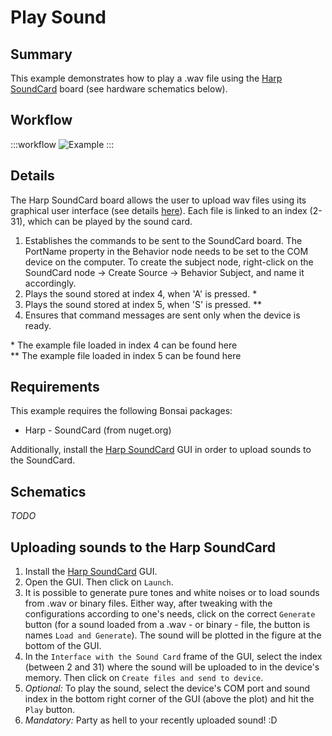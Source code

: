 # Play Sound

## Summary
This example demonstrates how to play a .wav file using the [Harp SoundCard](https://harp-tech.org/api/Harp.SoundCard.html) board (see hardware schematics below). 

## Workflow
:::workflow
![Example](~/workflows/HarpExamples/SoundCard/PlaySound/PlaySound.bonsai)
:::

## Details
The Harp SoundCard board allows the user to upload wav files using its graphical user interface (see details [here](#uploading-sounds-to-the-harp-soundcard)). Each file is linked to an index (2-31), which can be played by the sound card. 
1. Establishes the commands to be sent to the SoundCard board. The PortName property in the Behavior node needs to be set to the COM device on the computer. To create the subject node, right-click on the SoundCard node -> Create Source -> Behavior Subject, and name it accordingly. 
2. Plays the sound stored at index 4, when 'A' is pressed. \*
3. Plays the sound stored at index 5, when 'S' is pressed. \*\*
4. Ensures that command messages are sent only when the device is ready.
    
\* The example file loaded in index 4 can be found here \
\*\* The example file loaded in index 5 can be found here

## Requirements
This example requires the following Bonsai packages:
- Harp - SoundCard (from nuget.org)

Additionally, install the [Harp SoundCard](https://github.com/harp-tech/device.soundcard) GUI in order to upload sounds to the SoundCard.

## Schematics
_TODO_

## Uploading sounds to the Harp SoundCard
1. Install the [Harp SoundCard](https://github.com/harp-tech/device.soundcard) GUI.
2. Open the GUI. Then click on `Launch`.
3. It is possible to generate pure tones and white noises or to load sounds from .wav or binary files. Either way, after tweaking with the configurations according to one's needs, click on the correct `Generate` button (for a sound loaded from a .wav - or binary - file, the button is names `Load and Generate`). The sound will be plotted in the figure at the bottom of the GUI.
4. In the `Interface with the Sound Card` frame of the GUI, select the index (between 2 and 31) where the sound will be uploaded to in the device's memory. Then click on `Create files and send to device`.
5. _Optional:_ To play the sound, select the device's COM port and sound index in the bottom right corner of the GUI (above the plot) and hit the `Play` button.
6. _Mandatory:_ Party as hell to your recently uploaded sound! :D
